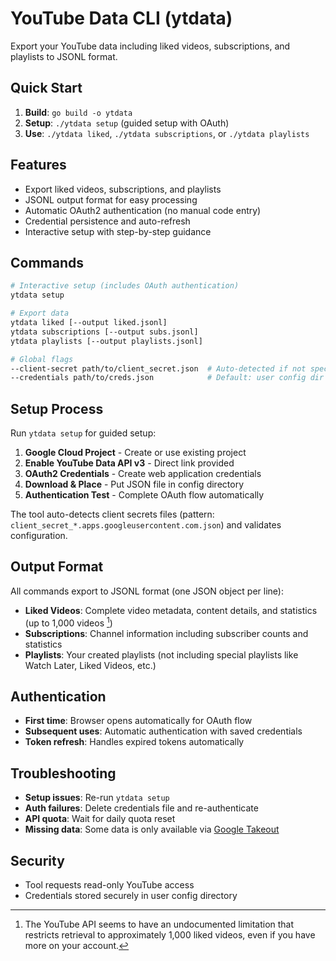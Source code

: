 # YouTube Data CLI (ytdata)

Export your YouTube data including liked videos, subscriptions, and playlists to JSONL format.

## Quick Start

1. **Build**: `go build -o ytdata`
2. **Setup**: `./ytdata setup` (guided setup with OAuth)
3. **Use**: `./ytdata liked`, `./ytdata subscriptions`, or `./ytdata playlists`

## Features

- Export liked videos, subscriptions, and playlists
- JSONL output format for easy processing
- Automatic OAuth2 authentication (no manual code entry)
- Credential persistence and auto-refresh
- Interactive setup with step-by-step guidance

## Commands

```bash
# Interactive setup (includes OAuth authentication)
ytdata setup

# Export data
ytdata liked [--output liked.jsonl]
ytdata subscriptions [--output subs.jsonl] 
ytdata playlists [--output playlists.jsonl]

# Global flags
--client-secret path/to/client_secret.json  # Auto-detected if not specified
--credentials path/to/creds.json            # Default: user config dir
```

## Setup Process

Run `ytdata setup` for guided setup:

1. **Google Cloud Project** - Create or use existing project
2. **Enable YouTube Data API v3** - Direct link provided
3. **OAuth2 Credentials** - Create web application credentials
4. **Download & Place** - Put JSON file in config directory
5. **Authentication Test** - Complete OAuth flow automatically

The tool auto-detects client secrets files (pattern: `client_secret_*.apps.googleusercontent.com.json`) and validates configuration.

## Output Format

All commands export to JSONL format (one JSON object per line):

- **Liked Videos**: Complete video metadata, content details, and statistics (up to 1,000 videos [^1])
- **Subscriptions**: Channel information including subscriber counts and statistics  
- **Playlists**: Your created playlists (not including special playlists like Watch Later, Liked Videos, etc.)

[^1]: The YouTube API seems to have an undocumented limitation that restricts retrieval to approximately 1,000 liked videos, even if you have more on your account.

## Authentication

- **First time**: Browser opens automatically for OAuth flow
- **Subsequent uses**: Automatic authentication with saved credentials
- **Token refresh**: Handles expired tokens automatically

## Troubleshooting

- **Setup issues**: Re-run `ytdata setup`
- **Auth failures**: Delete credentials file and re-authenticate
- **API quota**: Wait for daily quota reset
- **Missing data**: Some data is only available via [Google Takeout](https://takeout.google.com)

## Security

- Tool requests read-only YouTube access
- Credentials stored securely in user config directory
